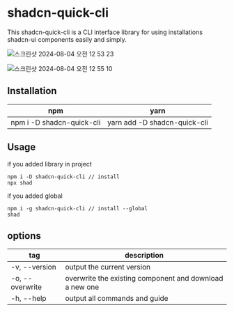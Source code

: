# shadcn-quick-cli

This shadcn-quick-cli is a CLI interface library for using installations shadcn-ui components easily and simply.

![스크린샷 2024-08-04 오전 12 53 23](https://github.com/user-attachments/assets/be746bb1-d40a-4a8c-8304-5e678bf0aa65)

![스크린샷 2024-08-04 오전 12 55 10](https://github.com/user-attachments/assets/f6f4a3e8-658c-471c-b24b-63461493babc)

## Installation

| npm                       | yarn                         |
| ------------------------- | ---------------------------- |
| npm i -D shadcn-quick-cli | yarn add -D shadcn-quick-cli |

## Usage

if you added library in project

```
npm i -D shadcn-quick-cli // install
npx shad
```

if you added global

```
npm i -g shadcn-quick-cli // install --global
shad
```

## options

|tag            |description                                            |
|---------------|-------------------------------------------------------|
|-v, --version  |output the current version                             |
|-o, --overwrite|overwrite the existing component and download a new one|
|-h, --help     |output all commands and guide                          |
